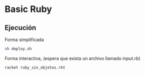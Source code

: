 # Basic Ruby

## Ejecución

Forma simplificada  
```bash 
sh deploy.sh
```

Forma interactiva, (espera que exista un archivo llamado *input.rb*)
```bash 
racket ruby_sin_objetos.rkt
```